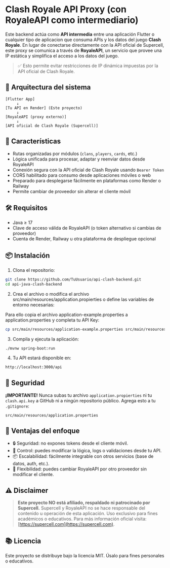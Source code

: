 
# Clash Royale API Proxy (con RoyaleAPI como intermediario)

Este backend actúa como **API intermedia** entre una aplicación Flutter o cualquier tipo de aplicacion que consuma APIs y los datos del juego **Clash Royale**. En lugar de conectarse directamente con la API oficial de Supercell, este proxy se comunica a través de **RoyaleAPI**, un servicio que provee una IP estática y simplifica el acceso a los datos del juego.

> ✅ Esto permite evitar restricciones de IP dinámica impuestas por la API oficial de Clash Royale.

## 📌 Arquitectura del sistema

```text
[Flutter App] 
     ↓ 
[Tu API en Render] (Este proyecto)
     ↓ 
[RoyaleAPI (proxy externo)] 
     ↓ 
[API oficial de Clash Royale (Supercell)]
```

## 🚀 Características

- Rutas organizadas por módulos (`clans`, `players`, `cards`, etc.)
- Lógica unificada para procesar, adaptar y reenviar datos desde RoyaleAPI
- Conexión segura con la API oficial de Clash Royale usando `Bearer Token`
- CORS habilitado para consumo desde aplicaciones móviles o web
- Preparado para desplegarse fácilmente en plataformas como Render o Railway
- Permite cambiar de proveedor sin alterar el cliente móvil

## 🛠️ Requisitos

- Java ≥ 17
- Clave de acceso válida de RoyaleAPI (o token alternativo si cambias de proveedor)
- Cuenta de Render, Railway u otra plataforma de despliegue opcional

## 📦 Instalación

1. Clona el repositorio:

```bash
git clone https://github.com/TuUsuario/api-clash-backend.git
cd api-java-clash-backend
```

2. Crea el archivo o modifica el archivo src/main/resources/application.propierties o define las variables de entorno necesarias:

Para ello copia el archivo application-example.properties a application.properties y completa tu API Key:
```bash
cp src/main/resources/application-example.properties src/main/resources/application.properties
```

3. Compila y ejecuta la aplicación:

```env
./mvnw spring-boot:run
```

4. Tu API estará disponible en:

```bash
http://localhost:3000/api
```

## 🔐 Seguridad

**¡IMPORTANTE!** Nunca subas tu archivo `application.propierties` ni tu `clash.api.key` a GitHub ni a ningún repositorio público. Agrega esto a tu `.gitignore`:

```
src/main/resources/application.properties
```
## 🎯 Ventajas del enfoque
- 🔒 Seguridad: no expones tokens desde el cliente móvil.
- 🔧 Control: puedes modificar la lógica, logs o validaciones desde tu API.
- 📦 Escalabilidad: fácilmente integrable con otros servicios (base de datos, auth, etc.).
- 🔁 Flexibilidad: puedes cambiar RoyaleAPI por otro proveedor sin modificar el cliente.

## ⚠️ Disclaimer

> **Este proyecto NO está afiliado, respaldado ni patrocinado por Supercell.**
> Supercell y RoyaleAPI no se hace responsable del contenido u operación de esta aplicación.
> Uso exclusivo para fines académicos o educativos.
> Para más información oficial visita: [https://supercell.com](https://supercell.com).

## 📚 Licencia

Este proyecto se distribuye bajo la licencia MIT. Úsalo para fines personales o educativos.
